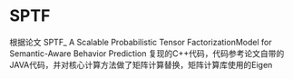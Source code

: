 # SPTF
根据论文 SPTF_ A Scalable Probabilistic Tensor FactorizationModel for Semantic-Aware Behavior Prediction 复现的C++代码，代码参考论文自带的
JAVA代码，并对核心计算方法做了矩阵计算替换，矩阵计算库使用的Eigen
